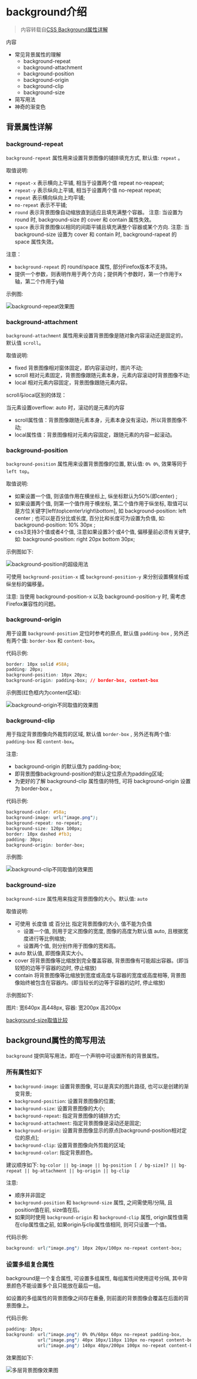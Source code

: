 # background介绍

>内容转载自[CSS Background属性详解](https://github.com/junruchen/junruchen.github.io/wiki/CSS-Background%E5%B1%9E%E6%80%A7%E8%AF%A6%E8%A7%A3)

内容

+ 常见背景属性的理解
  + background-repeat
  + background-attachment
  + background-position
  + background-origin
  + background-clip
  + background-size
+ 简写用法
+ 神奇的渐变色

## 背景属性详解

### background-repeat

`background-repeat` 属性用来设置背景图像的铺排填充方式, 默认值: `repeat` 。

取值说明:

+ `repeat-x` 表示横向上平铺, 相当于设置两个值 repeat no-reapeat;
+ `repeat-y` 表示纵向上平铺, 相当于设置两个值 no-repeat repeat;
+ `repeat` 表示横向纵向上均平铺;
+ `no-repeat` 表示不平铺;
+ `round` 表示背景图像自动缩放直到适应且填充满整个容器。 注意: 当设置为 round 时, background-size 的 cover 和 contain 属性失效。
+ `space` 表示背景图像以相同的间距平铺且填充满整个容器或某个方向. 注意: 当 background-size 设置为 cover 和 contain 时, background-rapeat 的 space 属性失效。

注意：

+ `background-repeat` 的 round/space 属性, 部分Firefox版本不支持。
+ 提供一个参数，则表明作用于两个方向；提供两个参数时，第一个作用于x轴，第二个作用于y轴

示例图:

![background-repeat效果图](https://camo.githubusercontent.com/d7d6f324b51bebe30b05c55aba0d1de75b2b94ee/687474703a2f2f696d672e6d756b6577616e672e636f6d2f3538393938343033303030316661343830343935303236372e706e67)

### background-attachment

`background-attachment` 属性用来设置背景图像是随对象内容滚动还是固定的，默认值 `scroll`。

取值说明:

+ fixed 背景图像相对窗体固定，即内容滚动时，图片不动;
+ scroll 相对元素固定，背景图像跟随元素本身，元素内容滚动时背景图像不动;
+ local 相对元素内容固定，背景图像跟随元素内容。

scroll与local区别的体现：

当元素设置overflow: auto 时，滚动的是元素的内容

+ scroll属性值：背景图像跟随元素本身，元素本身没有滚动，所以背景图像不动;
+ local属性值：背景图像相对元素内容固定，跟随元素的内容一起滚动。

### background-position

`background-position` 属性用来设置背景图像的位置, 默认值: `0% 0%`, 效果等同于 `left top`。

取值说明:

+ 如果设置一个值, 则该值作用在横坐标上, 纵坐标默认为50%(即center) ;
+ 如果设置两个值, 则第一个值作用于横坐标, 第二个值作用于纵坐标, 取值可以是方位关键字[left\top\center\right\bottom], 如 background-position: left center ; 也可以是百分比或长度, 百分比和长度可为设置为负值, 如: background-position: 10% 30px ;
+ css3支持3个值或者4个值, 注意如果设置3个或4个值, 偏移量前必须有关键字, 如: background-position: right 20px bottom 30px;

示例图如下:

![background-position的超级用法](https://camo.githubusercontent.com/9f286bde1cc4278af2e7da303c7ba20eed143758/687474703a2f2f696d672e6d756b6577616e672e636f6d2f3538393938326364303030313831636130353333303235352e706e67)

可使用 `background-position-x` 或 `background-position-y` 来分别设置横坐标或纵坐标的偏移量。

注意: 当使用 background-position-x 以及 background-position-y 时, 需考虑Firefox兼容性的问题。

### background-origin

用于设置 `background-position` 定位时参考的原点, 默认值 `padding-box` , 另外还有两个值: `border-box` 和 `content-box`。

代码示例:

```css
border: 10px solid #58A;
padding: 20px;
background-position: 10px 20px;
background-origin: padding-box; // border-box, content-box
```

示例图(红色框内为content区域):

![background-origin不同取值的效果图](https://camo.githubusercontent.com/c21ea0f474aad59ab8659005f00a46215ea3d841/68747470733a2f2f757365722d676f6c642d63646e2e786974752e696f2f323031382f332f33302f313632373630323365646433333239303f773d37323826683d33313826663d706e6726733d313837363336)

### background-clip

用于指定背景图像向外裁剪的区域, 默认值 `border-box` , 另外还有两个值: `padding-box` 和 `content-box`。

注意:

+ background-origin 的默认值为 padding-box;
+ 即背景图像background-position的默认定位原点为padding区域;
+ 为更好的了解 background-clip 属性值的特性, 可将 background-origin 设置为 border-box 。

代码示例:

```css
background-color: #58a;
background-image: url("image.png");
background-repeat: no-repeat;
background-size: 120px 100px;
border: 10px dashed #fb3;
padding: 30px;
background-origin: border-box;
```

示例图:

![background-clip不同取值的效果图](https://camo.githubusercontent.com/b5088335291d181563c962bb6a4b74a35cffaf57/687474703a2f2f696d672e6d756b6577616e672e636f6d2f3538393938343931303030316530616230373136303239302e706e67)

### background-size

`background-size` 属性用来指定背景图像的大小。默认值: `auto`

取值说明:

+ 可使用 长度值 或 百分比 指定背景图像的大小, 值不能为负值
  + 设置一个值, 则用于定义图像的宽度, 图像的高度为默认值 auto, 且根据宽度进行等比例缩放;
  + 设置两个值, 则分别作用于图像的宽和高。
+ auto 默认值, 即图像真实大小。
+ cover 将背景图像等比缩放到完全覆盖容器, 背景图像有可能超出容器。(即当较短的边等于容器的边时, 停止缩放)
+ contain 将背景图像等比缩放到宽度或高度与容器的宽度或高度相等, 背景图像始终被包含在容器内。(即当较长的边等于容器的边时, 停止缩放)

示例图如下:

图片: 宽640px 高448px, 容器: 宽200px 高200px

[background-size取值比较](https://camo.githubusercontent.com/cdb46ed1f8ccc7304396626839d216b5cb6abf0b/687474703a2f2f696d672e6d756b6577616e672e636f6d2f3538393938333965303030313339393030343837303236342e706e67)

## background属性的简写用法

`background` 提供简写用法，即在一个声明中可设置所有的背景属性。

### 所有属性如下

+ `background-image`: 设置背景图像, 可以是真实的图片路径, 也可以是创建的渐变背景;
+ `background-position`: 设置背景图像的位置;
+ `background-size`: 设置背景图像的大小;
+ `background-repeat`: 指定背景图像的铺排方式;
+ `background-attachment`: 指定背景图像是滚动还是固定;
+ `background-origin`: 设置背景图像显示的原点[background-position相对定位的原点];
+ `background-clip`: 设置背景图像向外剪裁的区域;
+ `background-color`: 指定背景颜色。

建议顺序如下: `bg-color || bg-image || bg-position [ / bg-size]? || bg-repeat || bg-attachment || bg-origin || bg-clip`

注意:

+ 顺序并非固定
+ `background-position` 和 `background-size` 属性, 之间需使用/分隔, 且position值在前, size值在后。
+ 如果同时使用 `background-origin` 和 `background-clip` 属性, origin属性值需在clip属性值之前, 如果origin与clip属性值相同, 则可只设置一个值。

代码示例:

```css
background: url("image.png") 10px 20px/100px no-repeat content-box;
```

### 设置多组复合属性

background是一个复合属性, 可设置多组属性, 每组属性间使用逗号分隔, 其中背景颜色不能设置多个且只能放在最后一组。

如设置的多组属性的背景图像之间存在重叠, 则前面的背景图像会覆盖在后面的背景图像上。

代码示例:

```css
padding: 10px;
background: url("image.png") 0% 0%/60px 60px no-repeat padding-box,
            url("image.png") 40px 10px/110px 110px no-repeat content-box,
            url("image.png") 140px 40px/200px 100px no-repeat content-box #58a;
```

效果图如下:

![多层背景图像效果图](https://camo.githubusercontent.com/67d9adf8311881e921e2dbe40e4fbfeea05f9193/687474703a2f2f696d672e6d756b6577616e672e636f6d2f3538393938316361303030313331316630353037303231312e706e67)
